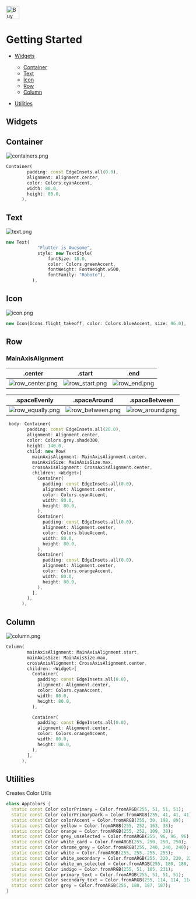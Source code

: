 
<a href='https://ko-fi.com/U6U0GSTS' target='_blank'><img height='36' style='border:0px;height:36px;' src='https://az743702.vo.msecnd.net/cdn/kofi3.png?v=0' border='0' alt='Buy Me a Coffee at ko-fi.com' /></a>


# Getting Started

- [Widgets](#widgets)
  - [Container](#container)
  - [Text](#text)
  - [Icon](#icon)
  - [Row](#row)
  - [Column](#column)
  

- [Utilities](#utilities)

## Widgets

## Container
![containers.png]({{site.baseurl}}/media/containers.png)

```dart
Container(
        padding: const EdgeInsets.all(0.0),
        alignment: Alignment.center,
        color: Colors.cyanAccent,
        width: 80.0,
        height: 80.0,
      ),
```

## Text
![text.png]({{site.baseurl}}/media/text.png)

```dart
new Text(
            "Flutter is Awesome",
            style: new TextStyle(
                fontSize: 18.0,
                color: Colors.greenAccent,
                fontWeight: FontWeight.w500,
                fontFamily: "Roboto"),
          ),
```

## Icon
![icon.png]({{site.baseurl}}/media/icon.png)
```dart
new Icon(Icons.flight_takeoff, color: Colors.blueAccent, size: 96.0),
```

## Row

### MainAxisAlignment
|.center|.start|.end|
|:--:|:--:|:--:|
|![row_center.png]({{site.baseurl}}/media/row_center.png) |![row_start.png]({{site.baseurl}}/media/row_start.png)|![row_end.png]({{site.baseurl}}/media/row_end.png)|


|.spaceEvenly|.spaceAround|.spaceBetween|
|:--:|:--:|:--:|
|![row_equally.png]({{site.baseurl}}/media/row_equally.png) |![row_between.png]({{site.baseurl}}/media/row_between.png) |![row_around.png]({{site.baseurl}}/media/row_around.png)|





```dart
 body: Container(
        padding: const EdgeInsets.all(20.0),
        alignment: Alignment.center,
        color: Colors.grey.shade300,
        height: 140.0,
        child: new Row(
          mainAxisAlignment: MainAxisAlignment.center,
          mainAxisSize: MainAxisSize.max,
          crossAxisAlignment: CrossAxisAlignment.center,
          children: <Widget>[
            Container(
              padding: const EdgeInsets.all(0.0),
              alignment: Alignment.center,
              color: Colors.cyanAccent,
              width: 80.0,
              height: 80.0,
            ),
            Container(
              padding: const EdgeInsets.all(0.0),
              alignment: Alignment.center,
              color: Colors.blueAccent,
              width: 80.0,
              height: 80.0,
            ),
            Container(
              padding: const EdgeInsets.all(0.0),
              alignment: Alignment.center,
              color: Colors.orangeAccent,
              width: 80.0,
              height: 80.0,
            ),
          ],
        ),
      ),
 ```     

## Column
![column.png]({{site.baseurl}}/media/column.png)

```dart
Column(
        mainAxisAlignment: MainAxisAlignment.start,
        mainAxisSize: MainAxisSize.max,
        crossAxisAlignment: CrossAxisAlignment.center,
        children: <Widget>[
          Container(
            padding: const EdgeInsets.all(0.0),
            alignment: Alignment.center,
            color: Colors.cyanAccent,
            width: 80.0,
            height: 80.0,
          ),

          Container(
            padding: const EdgeInsets.all(0.0),
            alignment: Alignment.center,
            color: Colors.orangeAccent,
            width: 80.0,
            height: 80.0,
          ),
        ],
      ),
 ```     


              
## Utilities

Creates Color Utils
```dart
class AppColors {
  static const Color colorPrimary = Color.fromARGB(255, 51, 51, 51);
  static const Color colorPrimaryDark = Color.fromARGB(255, 41, 41, 41);
  static const Color colorAccent = Color.fromARGB(255, 30, 198, 89);
  static const Color yellow = Color.fromARGB(255, 252, 163, 38);
  static const Color orange = Color.fromARGB(255, 252, 109, 38);
  static const Color grey_unselected = Color.fromARGB(255, 96, 96, 96);
  static const Color white_card = Color.fromARGB(255, 250, 250, 250);
  static const Color chrome_grey = Color.fromARGB(255, 240, 240, 240);
  static const Color white = Color.fromARGB(255, 255, 255, 255);
  static const Color white_secondary = Color.fromARGB(255, 220, 220, 220);
  static const Color white_un_selected = Color.fromARGB(255, 180, 180, 180);
  static const Color indigo = Color.fromARGB(255, 51, 105, 231);
  static const Color primary_text = Color.fromARGB(255, 51, 51, 51);
  static const Color secondary_text = Color.fromARGB(255, 114, 114, 114);
  static const Color grey = Color.fromARGB(255, 188, 187, 187);
}
```
